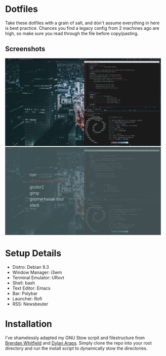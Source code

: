 Dotfiles
===================
Take these dotfiles with a grain of salt, and don't assume everything in here is best practice. Chances you find a legacy config from 2 machines ago are high, so make sure you read through the file before copy/pasting.

## Screenshots

![Emacs](https://github.com/WalkerGriggs/DotFiles/blob/master/.assets/emacs.png)
![Rofi](https://github.com/WalkerGriggs/DotFiles/blob/master/.assets/rofi.png)

# Setup Details
  - Distro: Debian 9.3
  - Window Manager: i3wm
  - Terminal Emulator: URxvt
  - Shell: bash
  - Text Editor: Emacs
  - Bar: Polybar
  - Launcher: Rofi
  - RSS: Newsbeuter

# Installation

I've shamelessly adapted my GNU Stow scrpit and filestructure from [Brendan Whitfield](https://brendanwhitfield.wordpress.com/2015/04/20/managing-dotfiles-with-gnu-stow/) and [Dylan Araps](https://github.com/dylanaraps/dotfiles/blob/master/install.sh). Simply clone the repo into your root directory and run the install script to dynamically stow the directories.

